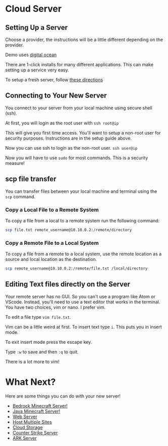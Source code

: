 # Cloud Server

## Setting Up a Server
Choose a provider, the instructions will be a little different depending on the provider.

Demo uses [digital ocean](https://www.digitalocean.com/)

There are 1-click installs for many different applications. This can make setting up a service very easy.
 
To setup a fresh server, follow [these directions](https://www.digitalocean.com/community/tutorials/initial-server-setup-with-ubuntu-20-04)

## Connecting to Your New Server
You connect to your server from your local machine using secure shell (ssh).

At first, you will login as the root user with `ssh root@ip`

This will give you first time access. You'll want to setup a non-root user for security purposes. Instructions are in the setup guide above.

Now you can use ssh to login as the non-root user.
`ssh user@ip`

Now you will have to use `sudo` for most commands. This is a security measure!

## scp file transfer
You can transfer files between your local machine and terminal using the `scp` command.

### Copy a Local File to a Remote System 
To copy a file from a local to a remote system run the following command:

```bash
scp file.txt remote_username@10.10.0.2:/remote/directory
```

### Copy a Remote File to a Local System
To copy a file from a remote to a local system, use the remote location as a source and local location as the destination.

```bash
scp remote_username@10.10.0.2:/remote/file.txt /local/directory
```

## Editing Text files directly on the Server
Your remote server has no GUI. So you can't use a program like Atom or VScode. Instead, you'll need to use a text editor that works in the terminal. You have two choices, vim or nano. I prefer vim.

To edit a file type `vim file.txt`.

Vim can be a little weird at first. To insert text type `i`. This puts you in insert mode.

To exit insert mode press the escape key.

Type `:w` to save and then `:q` to quit.

There is a lot more to vim!

# What Next?
Here are some things you can do with your new server!
- [Bedrock Minecraft Server!](./minecraft_server.md)
- [Java Minecraft Server!](https://www.digitalocean.com/community/tutorials/how-to-create-a-minecraft-server-on-ubuntu-20-04)
- [Web Server](https://www.digitalocean.com/community/tutorials/how-to-install-the-apache-web-server-on-ubuntu-20-04)
- [Host Multiple Sites](https://blog.runcloud.io/host-multiple-websites-on-one-server/)
- [Cloud Storage](https://thenewstack.io/tutorial-set-up-cloud-storage-on-a-linux-server-using-seafile/)
- [Counter Strike Server](https://developer.valvesoftware.com/wiki/Counter-Strike:_Global_Offensive_Dedicated_Servers)
- [ARK Server](https://ark.fandom.com/wiki/Dedicated_server_setup)
